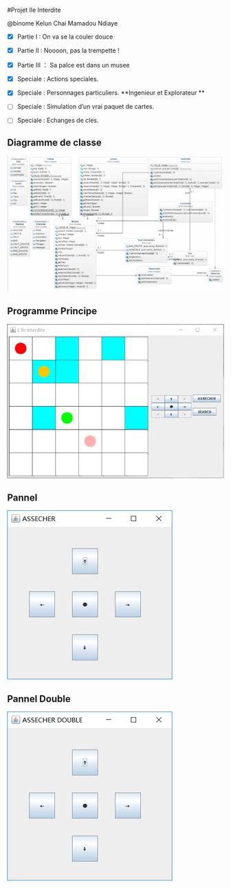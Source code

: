#Projet Ile Interdite

@binome Kelun Chai  Mamadou Ndiaye
- [x] Partie I : On va se la couler douce
- [x] Partie II : Noooon, pas la trempette !
- [x] Partie III ： Sa palce est dans un musee
- [x] Speciale : Actions speciales.
- [x] Speciale : Personnages particuliers. **Ingenieur et Explorateur **
- [ ] Speciale : Simulation d’un vrai paquet de cartes.
- [ ] Speciale : Echanges de cles. 


Diagramme de classe
---
![](https://github.com/nailqm/ProjetJavaL2/blob/master/UML.png)

Programme Principe
---
![](https://github.com/nailqm/ProjetJavaL2/blob/master/1.PNG)

Pannel
---
![](https://github.com/nailqm/ProjetJavaL2/blob/master/2.PNG)

Pannel Double
---
![](https://github.com/nailqm/ProjetJavaL2/blob/master/3.PNG)
